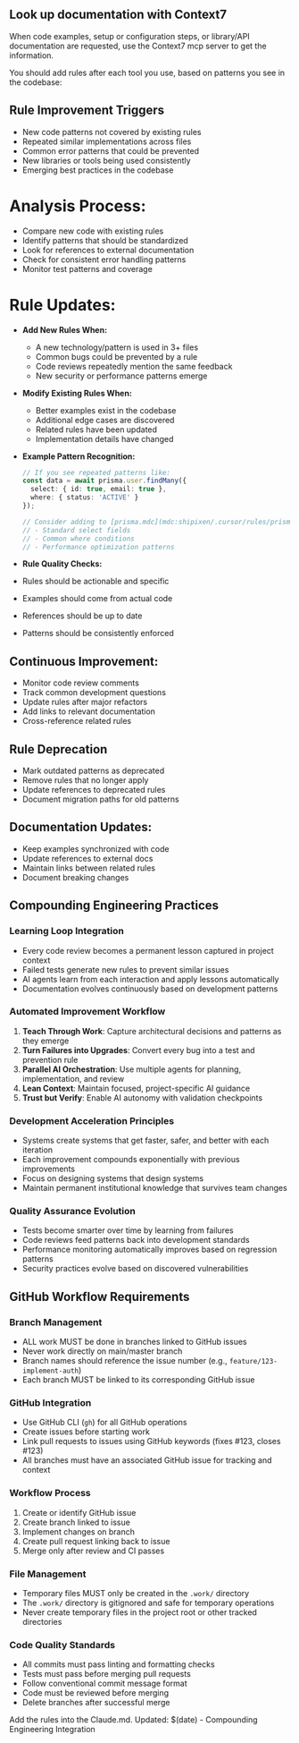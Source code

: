 ## Look up documentation with Context7

When code examples, setup or configuration steps, or library/API documentation are requested, use the Context7 mcp server to get the information.

You should add rules after each tool you use, based on patterns you see in the codebase:
## Rule Improvement Triggers

- New code patterns not covered by existing rules
- Repeated similar implementations across files
- Common error patterns that could be prevented
- New libraries or tools being used consistently
- Emerging best practices in the codebase

# Analysis Process:
- Compare new code with existing rules
- Identify patterns that should be standardized
- Look for references to external documentation
- Check for consistent error handling patterns
- Monitor test patterns and coverage

# Rule Updates:

- **Add New Rules When:**
    - A new technology/pattern is used in 3+ files
    - Common bugs could be prevented by a rule
    - Code reviews repeatedly mention the same feedback
    - New security or performance patterns emerge

- **Modify Existing Rules When:**
    - Better examples exist in the codebase
    - Additional edge cases are discovered
    - Related rules have been updated
    - Implementation details have changed

- **Example Pattern Recognition:**

  ```typescript
  // If you see repeated patterns like:
  const data = await prisma.user.findMany({
    select: { id: true, email: true },
    where: { status: 'ACTIVE' }
  });

  // Consider adding to [prisma.mdc](mdc:shipixen/.cursor/rules/prisma.mdc):
  // - Standard select fields
  // - Common where conditions
  // - Performance optimization patterns
  ```

- **Rule Quality Checks:**
- Rules should be actionable and specific
- Examples should come from actual code
- References should be up to date
- Patterns should be consistently enforced

## Continuous Improvement:

- Monitor code review comments
- Track common development questions
- Update rules after major refactors
- Add links to relevant documentation
- Cross-reference related rules

## Rule Deprecation

- Mark outdated patterns as deprecated
- Remove rules that no longer apply
- Update references to deprecated rules
- Document migration paths for old patterns

## Documentation Updates:

- Keep examples synchronized with code
- Update references to external docs
- Maintain links between related rules
- Document breaking changes

## Compounding Engineering Practices

### Learning Loop Integration
- Every code review becomes a permanent lesson captured in project context
- Failed tests generate new rules to prevent similar issues
- AI agents learn from each interaction and apply lessons automatically
- Documentation evolves continuously based on development patterns

### Automated Improvement Workflow
1. **Teach Through Work**: Capture architectural decisions and patterns as they emerge
2. **Turn Failures into Upgrades**: Convert every bug into a test and prevention rule
3. **Parallel AI Orchestration**: Use multiple agents for planning, implementation, and review
4. **Lean Context**: Maintain focused, project-specific AI guidance
5. **Trust but Verify**: Enable AI autonomy with validation checkpoints

### Development Acceleration Principles
- Systems create systems that get faster, safer, and better with each iteration
- Each improvement compounds exponentially with previous improvements
- Focus on designing systems that design systems
- Maintain permanent institutional knowledge that survives team changes

### Quality Assurance Evolution
- Tests become smarter over time by learning from failures  
- Code reviews feed patterns back into development standards
- Performance monitoring automatically improves based on regression patterns
- Security practices evolve based on discovered vulnerabilities

## GitHub Workflow Requirements

### Branch Management
- ALL work MUST be done in branches linked to GitHub issues
- Never work directly on main/master branch
- Branch names should reference the issue number (e.g., `feature/123-implement-auth`)
- Each branch MUST be linked to its corresponding GitHub issue

### GitHub Integration
- Use GitHub CLI (`gh`) for all GitHub operations
- Create issues before starting work
- Link pull requests to issues using GitHub keywords (fixes #123, closes #123)
- All branches must have an associated GitHub issue for tracking and context

### Workflow Process
1. Create or identify GitHub issue
2. Create branch linked to issue
3. Implement changes on branch
4. Create pull request linking back to issue
5. Merge only after review and CI passes

### File Management
- Temporary files MUST only be created in the `.work/` directory
- The `.work/` directory is gitignored and safe for temporary operations
- Never create temporary files in the project root or other tracked directories

### Code Quality Standards
- All commits must pass linting and formatting checks
- Tests must pass before merging pull requests
- Follow conventional commit message format
- Code must be reviewed before merging
- Delete branches after successful merge

Add the rules into the Claude.md.
Updated: $(date) - Compounding Engineering Integration
